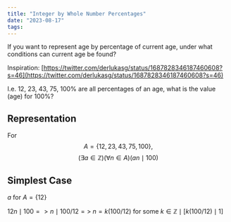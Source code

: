 ```yaml
---
title: "Integer by Whole Number Percentages"
date: "2023-08-17"
tags:
---
```


If you want to represent age by percentage of current age, under what conditions can current age be found?

Inspiration: [https://twitter.com/derlukasg/status/1687828346187460608?s=46](https://twitter.com/derlukasg/status/1687828346187460608?s=46)

I.e. 12, 23, 43, 75, 100% are all percentages of an age, what is the value (age) for 100%?



## Representation

For
$$A = \{12, 23, 43, 75, 100\},$$
$$(\exists a \in \mathbb{Z})(\forall n \in A)(an \mid 100)$$

## Simplest Case

$a$ for $A = \{12\}$

$12n \mid 100 => n \mid 100/12 =>$
$n = k(100/12)$ for some $k \in \mathbb{Z} \mid [k(100/12) \mid 1]$